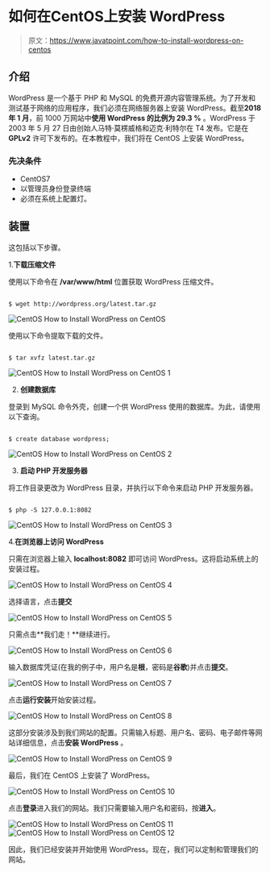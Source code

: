 # 如何在CentOS上安装 WordPress

> 原文：<https://www.javatpoint.com/how-to-install-wordpress-on-centos>

## 介绍

WordPress 是一个基于 PHP 和 MySQL 的免费开源内容管理系统。为了开发和测试基于网络的应用程序，我们必须在网络服务器上安装 WordPress。截至**2018 年 1 月**，前 1000 万网站中**使用 WordPress 的比例为 29.3 %** 。WordPress 于 2003 年 5 月 27 日由创始人马特·莫楞威格和迈克·利特尔在 T4 发布。它是在 **GPLv2** 许可下发布的。在本教程中，我们将在 CentOS 上安装 WordPress。

### 先决条件

*   CentOS7
*   以管理员身份登录终端
*   必须在系统上配置灯。

## 装置

这包括以下步骤。

1.**下载压缩文件**

使用以下命令在 **/var/www/html** 位置获取 WordPress 压缩文件。

```

$ wget http://wordpress.org/latest.tar.gz

```

![CentOS How to Install WordPress on CentOS](img/f12f583ca9c88c12a000e2bee0eb9dd8.png)

使用以下命令提取下载的文件。

```

$ tar xvfz latest.tar.gz

```

![CentOS How to Install WordPress on CentOS 1](img/2fc0d0a503de9008e8d5c74e9f331132.png)

2) **创建数据库**

登录到 MySQL 命令外壳，创建一个供 WordPress 使用的数据库。为此，请使用以下查询。

```

$ create database wordpress; 

```

![CentOS How to Install WordPress on CentOS 2](img/ed8088b8fb9ee1eb8a7dd41c2177dd8c.png)

3) **启动 PHP 开发服务器**

将工作目录更改为 WordPress 目录，并执行以下命令来启动 PHP 开发服务器。

```

$ php -S 127.0.0.1:8082

```

![CentOS How to Install WordPress on CentOS 3](img/0944cef14e14d8cf9bb2060567046013.png)

4.**在浏览器上访问 WordPress**

只需在浏览器上输入 **localhost:8082** 即可访问 WordPress。这将启动系统上的安装过程。

![CentOS How to Install WordPress on CentOS 4](img/67faa87c514fed66b5fcbb552cd82fe1.png)

选择语言，点击**提交**

![CentOS How to Install WordPress on CentOS 5](img/7fa61b8e7978ae640a18e26ad2413fb0.png)

只需点击**我们走！**继续进行。

![CentOS How to Install WordPress on CentOS 6](img/3b5177c98bf1d113cbb6f6837206df45.png)

输入数据库凭证(在我的例子中，用户名是**根**，密码是**谷歌**)并点击**提交**。

![CentOS How to Install WordPress on CentOS 7](img/02d401bd24c3edb7312d8beefd269f1d.png)

点击**运行安装**开始安装过程。

![CentOS How to Install WordPress on CentOS 8](img/bbc2ac387512ba9ea4c64545ad43fcad.png)

这部分安装涉及到我们网站的配置。只需输入标题、用户名、密码、电子邮件等网站详细信息，点击**安装 WordPress** 。

![CentOS How to Install WordPress on CentOS 9](img/b1156e539b7e15b4d5efb47cfbae0575.png)

最后，我们在 CentOS 上安装了 WordPress。

![CentOS How to Install WordPress on CentOS 10](img/efe07f71f6a3a4a2a03e5fbeabfcb3e6.png)

点击**登录**进入我们的网站。我们只需要输入用户名和密码，按**进入**。

![CentOS How to Install WordPress on CentOS 11](img/ef06e6972af42e079717c83386fd47d3.png) ![CentOS How to Install WordPress on CentOS 12](img/b94d708dcd453a102ccb251c94184d95.png)

因此，我们已经安装并开始使用 WordPress。现在，我们可以定制和管理我们的网站。